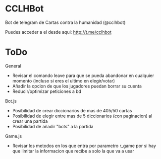 # CCLHBot
Bot de telegram de Cartas contra la humanidad (@cclhbot)

Puedes acceder a el desde aqui: http://t.me/cclhbot

# ToDo

General
- Revisar el comando leave para que se pueda abandonar en cualquier momento (incluso si eres el ultimo en elegir/votar)
- Añadir la opcion de que los jugadores puedan borrar su cuenta
- Reducir/optimizar peticiones a bd

Bot.js
- Posibilidad de crear diccionarios de mas de 405/50 cartas
- Posibilidad de elegir entre mas de 5 diccionarios (con paginacion) al crear una partida
- Posibilidad de añadir "bots" a la partida
	
Game.js
- Revisar los metodos en los que entra por parametro r_game por si hay que limitar la informacion que recibe a solo la que va a usar

